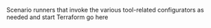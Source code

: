 Scenario runners that invoke the various tool-related configurators as needed and start Terraform go here
